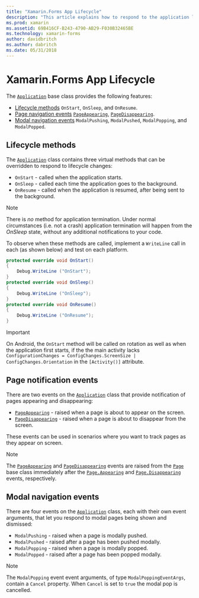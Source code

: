 ```yaml
---
title: "Xamarin.Forms App Lifecycle"
description: "This article explains how to respond to the application lifecycle, including lifecycle methods, page notification events, and modal navigation events."
ms.prod: xamarin
ms.assetid: 69B416CF-B243-4790-AB29-F030B32465BE
ms.technology: xamarin-forms
author: davidbritch
ms.author: dabritch
ms.date: 05/31/2018
---
```


# Xamarin.Forms App Lifecycle

The [`Application`](xref:Xamarin.Forms.Application) base class provides the following features:

- [Lifecycle methods](#Lifecycle_Methods) `OnStart`, `OnSleep`, and `OnResume`.
- [Page navigation events](#page) [`PageAppearing`](xref:Xamarin.Forms.Application.PageAppearing), [`PageDisappearing`](xref:Xamarin.Forms.Application.PageDisappearing).
- [Modal navigation events](#modal) `ModalPushing`, `ModalPushed`, `ModalPopping`, and `ModalPopped`.

<a name="Lifecycle_Methods" />

## Lifecycle methods

The [`Application`](xref:Xamarin.Forms.Application) class contains three virtual methods that can be overridden to respond to lifecycle changes:

- `OnStart` - called when the application starts.
- `OnSleep` - called each time the application goes to the background.
- `OnResume` - called when the application is resumed, after being sent to the background.

> [!NOTE]
> There is *no* method for application termination. Under normal circumstances (i.e. not a crash) application termination will happen from the *OnSleep* state, without any additional notifications to your code.

To observe when these methods are called, implement a `WriteLine` call in each (as shown below) and test on each platform.

```csharp
protected override void OnStart()
{
    Debug.WriteLine ("OnStart");
}
protected override void OnSleep()
{
    Debug.WriteLine ("OnSleep");
}
protected override void OnResume()
{
    Debug.WriteLine ("OnResume");
}
```

> [!IMPORTANT]
> On Android, the `OnStart` method will be called on rotation as well as when the application first starts, if the the main activity lacks `ConfigurationChanges = ConfigChanges.ScreenSize | ConfigChanges.Orientation` in the `[Activity()]` attribute.

<a name="page" />

## Page notification events

There are two events on the [`Application`](xref:Xamarin.Forms.Application) class that provide notification of pages appearing and disappearing:

- [`PageAppearing`](xref:Xamarin.Forms.Application.PageAppearing) - raised when a page is about to appear on the screen.
- [`PageDisappearing`](xref:Xamarin.Forms.Application.PageDisappearing) - raised when a page is about to disappear from the screen.

These events can be used in scenarios where you want to track pages as they appear on screen.

> [!NOTE]
> The [`PageAppearing`](xref:Xamarin.Forms.Application.PageAppearing) and [`PageDisappearing`](xref:Xamarin.Forms.Application.PageDisappearing) events are raised from the [`Page`](xref:Xamarin.Forms.Page) base class immediately after the [`Page.Appearing`](xref:Xamarin.Forms.Page.Appearing) and [`Page.Disappearing`](xref:Xamarin.Forms.Page.Disappearing) events, respectively.

<a name="modal" />

## Modal navigation events

There are four events on the [`Application`](xref:Xamarin.Forms.Application) class, each with their own event arguments, that let you respond to modal pages being shown and dismissed:

- `ModalPushing` - raised when a page is modally pushed.
- `ModalPushed` - raised after a page has been pushed modally.
- `ModalPopping` - raised when a page is modally popped.
- `ModalPopped` - raised after a page has been popped modally.

> [!NOTE]
> The `ModalPopping` event event arguments, of type `ModalPoppingEventArgs`, contain a `Cancel` property. When `Cancel` is set to `true` the modal pop is cancelled.

